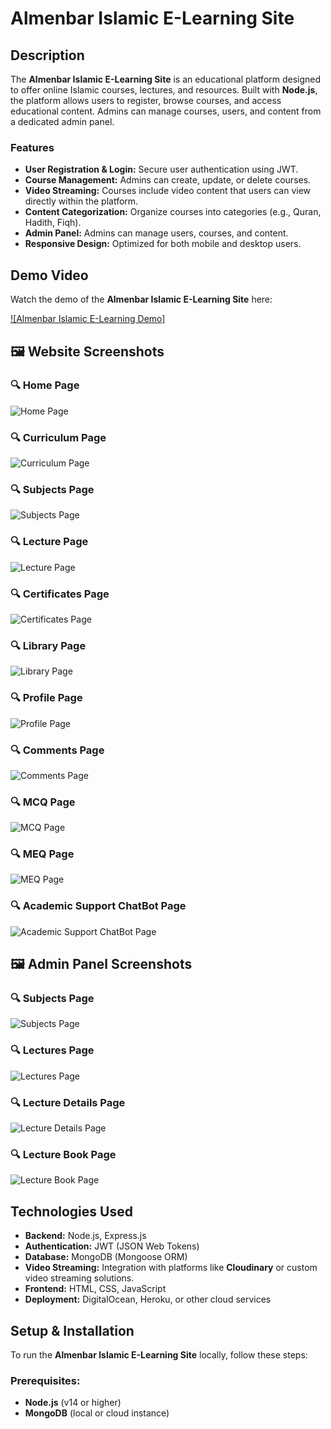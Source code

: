 # Almenbar Islamic E-Learning Site

## Description

The **Almenbar Islamic E-Learning Site** is an educational platform designed to offer online Islamic courses, lectures, and resources. Built with **Node.js**, the platform allows users to register, browse courses, and access educational content. Admins can manage courses, users, and content from a dedicated admin panel.

### Features
- **User Registration & Login:** Secure user authentication using JWT.
- **Course Management:** Admins can create, update, or delete courses.
- **Video Streaming:** Courses include video content that users can view directly within the platform.
- **Content Categorization:** Organize courses into categories (e.g., Quran, Hadith, Fiqh).
- **Admin Panel:** Admins can manage users, courses, and content.
- **Responsive Design:** Optimized for both mobile and desktop users.

## Demo Video

Watch the demo of the **Almenbar Islamic E-Learning Site** here:

[![Almenbar Islamic E-Learning Demo]](https://youtu.be/41zqD9uRbVg)

## 🖼 Website Screenshots

### 🔍 Home Page
![Home Page](https://mostaql.hsoubcdn.com/uploads/thumbnails/2827086/66b917a676ba9/1.png)

### 🔍 Curriculum Page
![Curriculum Page](https://mostaql.hsoubcdn.com/uploads/portfolios/2827086/66b917a703454/3.png)

### 🔍 Subjects Page
![Subjects Page](https://mostaql.hsoubcdn.com/uploads/portfolios/2827086/66b917a73491f/2.png)

### 🔍 Lecture Page
![Lecture Page](https://mostaql.hsoubcdn.com/uploads/portfolios/2827086/66b917a79351f/4.png)

### 🔍 Certificates Page
![Certificates Page](https://mostaql.hsoubcdn.com/uploads/portfolios/2827086/66b917a7c1002/7.png)

### 🔍 Library Page
![Library Page](https://mostaql.hsoubcdn.com/uploads/portfolios/2827086/66b917a7f035a/6.png)

### 🔍 Profile Page
![Profile Page](https://mostaql.hsoubcdn.com/uploads/portfolios/2827086/66b917a82e9ad/8.png)

### 🔍 Comments Page
![Comments Page](https://mostaql.hsoubcdn.com/uploads/portfolios/2827086/66b9f9fa49043/5.png)

### 🔍 MCQ Page
![MCQ Page](https://mostaql.hsoubcdn.com/uploads/portfolios/2827086/66b9f9fa9c590/9.png)

### 🔍 MEQ Page
![MEQ Page](https://mostaql.hsoubcdn.com/uploads/portfolios/2827086/66b9f9faca148/10.png)

### 🔍 Academic Support ChatBot Page
![Academic Support ChatBot Page](https://mostaql.hsoubcdn.com/uploads/portfolios/2827086/66b9f9fb0891f/110.png)

## 🖼 Admin Panel Screenshots

### 🔍 Subjects Page
![Subjects Page](https://mostaql.hsoubcdn.com/uploads/portfolios/2827086/66b917a858aa4/17.png)

### 🔍 Lectures Page
![Lectures Page](https://mostaql.hsoubcdn.com/uploads/portfolios/2827086/66b917a8811a6/18.png)

### 🔍 Lecture Details Page
![Lecture Details Page](https://mostaql.hsoubcdn.com/uploads/portfolios/2827086/66b917a8a901c/19.png)

### 🔍 Lecture Book Page
![Lecture Book Page](https://mostaql.hsoubcdn.com/uploads/portfolios/2827086/66b917a8d55e1/20.png)


## Technologies Used
- **Backend:** Node.js, Express.js
- **Authentication:** JWT (JSON Web Tokens)
- **Database:** MongoDB (Mongoose ORM)
- **Video Streaming:** Integration with platforms like **Cloudinary** or custom video streaming solutions.
- **Frontend:** HTML, CSS, JavaScript
- **Deployment:** DigitalOcean, Heroku, or other cloud services

## Setup & Installation

To run the **Almenbar Islamic E-Learning Site** locally, follow these steps:

### Prerequisites:
- **Node.js** (v14 or higher)
- **MongoDB** (local or cloud instance)

